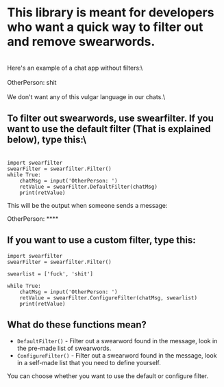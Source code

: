 # This library is meant for developers who want a quick way to filter out and remove swearwords.
\
Here's an example of a chat app without filters:\  
\
OtherPerson: shit\
\
We don't want any of this vulgar language in our chats.\
## To filter out swearwords, use swearfilter. If you want to use the default filter (That is explained below), type this:\
\
`import swearfilter`  
`swearFilter = swearfilter.Filter()`  
`while True:`  
`    chatMsg = input('OtherPerson: ')`  
`    retValue = swearFilter.DefaultFilter(chatMsg)`  
`    print(retValue)`  
  
This will be the output when someone sends a message:  
  
OtherPerson: ****  
  
## If you want to use a custom filter, type this:  

`import swearfilter`  
`swearFilter = swearfilter.Filter()`  
  
`swearlist = ['fuck', 'shit']`  
  
`while True:`  
`    chatMsg = input('OtherPerson: ')`  
`    retValue = swearFilter.ConfigureFilter(chatMsg, swearlist)`  
`    print(retValue)`  
  
## What do these functions mean?

+ `DefaultFilter()` - Filter out a swearword found in the message, look in the pre-made list of swearwords.
+ `ConfigureFilter()` - Filter out a swearword found in the message, look in a self-made list that you need to define yourself.

You can choose whether you want to use the default or configure filter.
